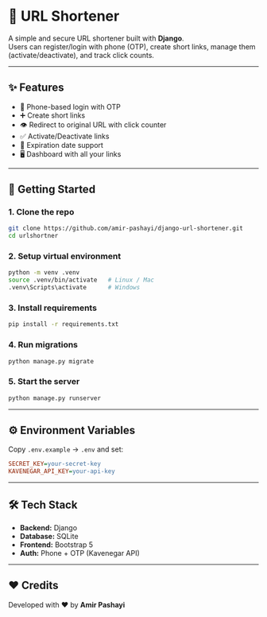# 🔗 URL Shortener

A simple and secure URL shortener built with **Django**.  
Users can register/login with phone (OTP), create short links, manage them (activate/deactivate), and track click counts.

---

## ✨ Features
- 🔑 Phone-based login with OTP
- ➕ Create short links
- 👁️ Redirect to original URL with click counter
- ✅ Activate/Deactivate links
- 📅 Expiration date support
- 🖥️ Dashboard with all your links


---

## 🚀 Getting Started

### 1. Clone the repo
```bash
git clone https://github.com/amir-pashayi/django-url-shortener.git
cd urlshortner
```

### 2. Setup virtual environment
```bash
python -m venv .venv
source .venv/bin/activate   # Linux / Mac
.venv\Scripts\activate      # Windows
```

### 3. Install requirements
```bash
pip install -r requirements.txt
```

### 4. Run migrations
```bash
python manage.py migrate
```

### 5. Start the server
```bash
python manage.py runserver
```

---

## ⚙️ Environment Variables

Copy `.env.example` → `.env` and set:

```ini
SECRET_KEY=your-secret-key
KAVENEGAR_API_KEY=your-api-key
```

---

## 🛠️ Tech Stack
- **Backend:** Django
- **Database:** SQLite
- **Frontend:** Bootstrap 5
- **Auth:** Phone + OTP (Kavenegar API)

---

## ❤️ Credits

Developed with ❤️ by **Amir Pashayi**
